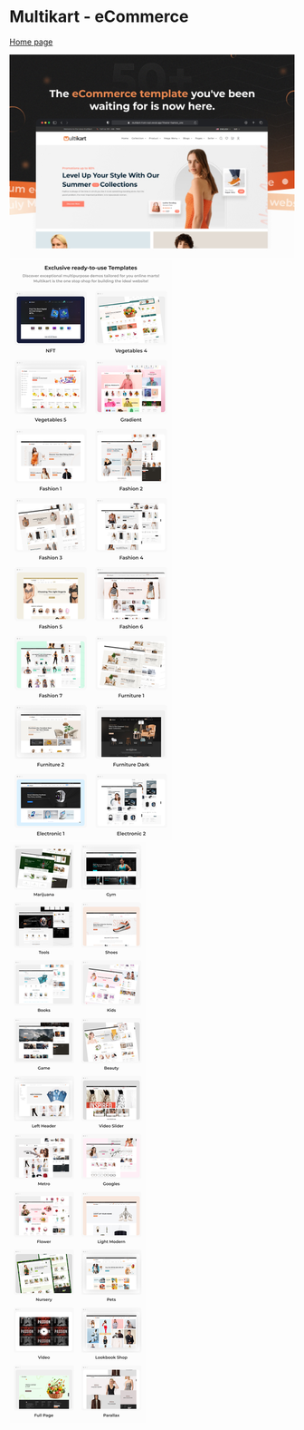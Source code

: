 # Multikart - eCommerce

[Home page]()

<img src="./feature1.jpeg" alt="feature1">
<img src="./feature2.jpeg" alt="feature2">
<img src="./feature3.jpeg" alt="feature3">
